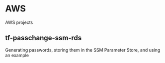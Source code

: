 # AWS
AWS projects

## tf-passchange-ssm-rds
Generating passwords, storing them in the SSM Parameter Store, and using an example
